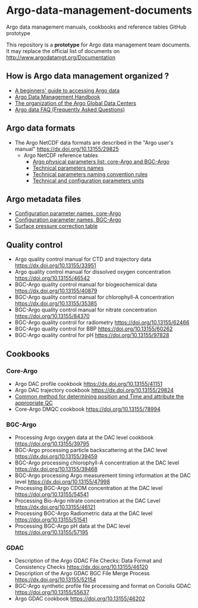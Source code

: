 # Argo-data-management-documents
Argo data management manuals, cookbooks and reference tables GitHub prototype

This repository is a **prototype** for Argo data management team documents.
It may replace the official list of documents on http://www.argodatamgt.org/Documentation

## How is Argo data management organized ?
- [A beginners' guide to accessing Argo data](https://argo.ucsd.edu/data/how-to-use-argo-files) 
- [Argo Data Management Handbook](https://github.com/euroargodev/Argo-data-management-documents/blob/main/doc/etc/argo_data_management_handbook.pdf) 
- [The organization of the Argo Global Data Centers](https://github.com/euroargodev/Argo-data-management-documents/blob/main/doc/etc/gdac_argo_servers-2.4.pdf) 
- [Argo data FAQ (Frequently Asked Questions)](https://argo.ucsd.edu/data/data-faq) 

## Argo data formats
- The Argo NetCDF data formats are described in the "Argo user's manual" https://dx.doi.org/10.13155/29825
  - Argo NetCDF reference tables
    - [Argo physical parameters list: core-Argo and BGC-Argo](https://github.com/euroargodev/Argo-data-management-documents/blob/main/doc/format/argo-parameters-list-core-and-b.xlsx)
    - [Technical parameters names](https://github.com/euroargodev/Argo-data-management-documents/blob/main/doc/format/ArgoTechnicalParameterNames.xlsx)
    - [Technical parameters naming convention rules](https://github.com/euroargodev/Argo-data-management-documents/blob/main/doc/format/Technical_Naming_Convention_rules.doc)
    - [Technical and configuration parameters units](https://github.com/euroargodev/Argo-data-management-documents/blob/main/doc/format/Table%20Tech%20and%20Conf%20Units.xlsx)

## Argo metadata files
- [Configuration parameter names, core-Argo](https://github.com/euroargodev/Argo-data-management-documents/blob/main/doc/format/Core_Argo_ConfigurationParameterNames.xlsx)
- [Configuration parameter names, BGC-Argo](https://github.com/euroargodev/Argo-data-management-documents/blob/main/doc/format/Bgc_Argo_Configuration_Parameter_Names.xlsx)
- [Surface pressure correction table](https://github.com/euroargodev/Argo-data-management-documents/blob/main/doc/format/SurfacePressureCorrectionTable.xls)

## Quality control
- Argo quality control manual for CTD and trajectory data https://dx.doi.org/10.13155/33951
- Argo quality control manual for dissolved oxygen concentration https://doi.org/10.13155/46542
- BGC-Argo quality control manual for biogeochemical data https://dx.doi.org/10.13155/40879
- BGC-Argo quality control manual for chlorophyll-A concentration https://dx.doi.org/10.13155/35385
- BGC-Argo quality control manual for nitrate concentration https://doi.org/10.13155/84370
- BGC-Argo quality control for radiometry https://doi.org/10.13155/62466
- BGC-Argo quality control for BBP https://doi.org/10.13155/60262
- BGC-Argo quality control for pH https://doi.org/10.13155/97828

## Cookbooks
### Core-Argo
- Argo DAC profile cookbook https://dx.doi.org/10.13155/41151
- Argo DAC trajectory cookbook https://dx.doi.org/10.13155/29824
- [Common method for determining position and Time and attribute the appropriate QC](https://github.com/euroargodev/Argo-data-management-documents/blob/main/doc/format/Method-Position-Time-QC.pdf)
- Core-Argo DMQC cookbook https://doi.org/10.13155/78994

### BGC-Argo
- Processing Argo oxygen data at the DAC level cookbook https://doi.org/10.13155/39795
- BGC-Argo processing particle backscattering at the DAC level https://dx.doi.org/10.13155/39459
- BGC-Argo processing chlorophyll-A concentration at the DAC level https://dx.doi.org/10.13155/39468
- BGC-Argo processing Argo measurement timing information at the DAC level https://dx.doi.org/10.13155/47998
- Processing BGC-Argo CDOM concentration at the DAC level https://doi.org/10.13155/54541
- Processing Bio-Argo nitrate concentration at the DAC Level https://dx.doi.org/10.13155/46121
- Processing BGC-Argo Radiometric data at the DAC level https://doi.org/10.13155/51541
- Processing BGC-Argo pH data at the DAC level https://doi.org/10.13155/57195

### GDAC
- Description of the Argo GDAC File Checks: Data Format and Consistency Checks https://dx.doi.org/10.13155/46120
- Description of the Argo GDAC BGC File Merge Process https://dx.doi.org/10.13155/52154
- BGC-Argo synthetic profile file processing and format on Coriolis GDAC https://doi.org/10.13155/55637
- Argo GDAC cookbook https://doi.org/10.13155/46202

